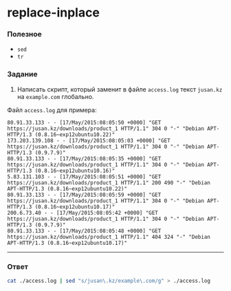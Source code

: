 # replace-inplace

### Полезное

- `sed`
- `tr`

### Задание

1. Написать скрипт, который заменит в файле `access.log` текст `jusan.kz` на `example.com` глобально.

Файл `access.log` для примера:

```
80.91.33.133 - - [17/May/2015:08:05:50 +0000] "GET https://jusan.kz/downloads/product_1 HTTP/1.1" 304 0 "-" "Debian APT-HTTP/1.3 (0.8.16~exp12ubuntu10.22)"
173.203.139.108 - - [17/May/2015:08:05:03 +0000] "GET https://jusan.kz/downloads/product_1 HTTP/1.1" 304 0 "-" "Debian APT-HTTP/1.3 (0.9.7.9)"
80.91.33.133 - - [17/May/2015:08:05:35 +0000] "GET https://jusan.kz/downloads/product_1 HTTP/1.1" 304 0 "-" "Debian APT-HTTP/1.3 (0.8.16~exp12ubuntu10.16)"
5.83.131.103 - - [17/May/2015:08:05:51 +0000] "GET https://jusan.kz/downloads/product_1 HTTP/1.1" 200 490 "-" "Debian APT-HTTP/1.3 (0.8.16~exp12ubuntu10.22)"
80.91.33.133 - - [17/May/2015:08:05:59 +0000] "GET https://jusan.kz/downloads/product_1 HTTP/1.1" 304 0 "-" "Debian APT-HTTP/1.3 (0.8.16~exp12ubuntu10.17)"
200.6.73.40 - - [17/May/2015:08:05:42 +0000] "GET https://jusan.kz/downloads/product_1 HTTP/1.1" 304 0 "-" "Debian APT-HTTP/1.3 (0.9.7.9)"
80.91.33.133 - - [17/May/2015:08:05:48 +0000] "GET https://jusan.kz/downloads/product_1 HTTP/1.1" 404 324 "-" "Debian APT-HTTP/1.3 (0.8.16~exp12ubuntu10.17)"
```

---

### Ответ

```bash
cat ./access.log | sed "s/jusan\.kz/example\.com/g" > ./access.log
```
